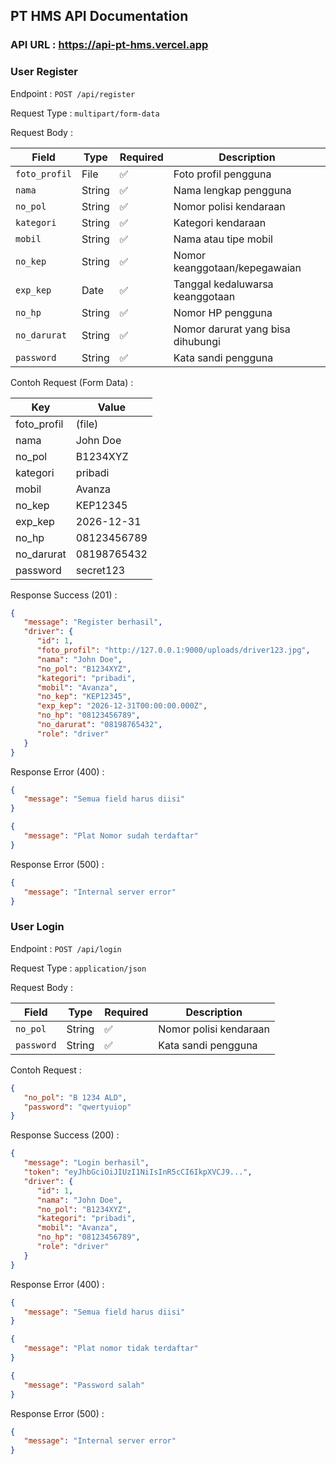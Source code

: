 ## PT HMS API Documentation

### API URL : https://api-pt-hms.vercel.app

### User Register

Endpoint : `POST /api/register`

Request Type : `multipart/form-data`

Request Body :

| Field         | Type   | Required | Description                       |
| ------------- | ------ | -------- | --------------------------------- |
| `foto_profil` | File   | ✅       | Foto profil pengguna              |
| `nama`        | String | ✅       | Nama lengkap pengguna             |
| `no_pol`      | String | ✅       | Nomor polisi kendaraan            |
| `kategori`    | String | ✅       | Kategori kendaraan                |
| `mobil`       | String | ✅       | Nama atau tipe mobil              |
| `no_kep`      | String | ✅       | Nomor keanggotaan/kepegawaian     |
| `exp_kep`     | Date   | ✅       | Tanggal kedaluwarsa keanggotaan   |
| `no_hp`       | String | ✅       | Nomor HP pengguna                 |
| `no_darurat`  | String | ✅       | Nomor darurat yang bisa dihubungi |
| `password`    | String | ✅       | Kata sandi pengguna               |

Contoh Request (Form Data) :

| Key         | Value       |
| ----------- | ----------- |
| foto_profil | (file)      |
| nama        | John Doe    |
| no_pol      | B1234XYZ    |
| kategori    | pribadi     |
| mobil       | Avanza      |
| no_kep      | KEP12345    |
| exp_kep     | 2026-12-31  |
| no_hp       | 08123456789 |
| no_darurat  | 08198765432 |
| password    | secret123   |

Response Success (201) :

```json
{
   "message": "Register berhasil",
   "driver": {
      "id": 1,
      "foto_profil": "http://127.0.0.1:9000/uploads/driver123.jpg",
      "nama": "John Doe",
      "no_pol": "B1234XYZ",
      "kategori": "pribadi",
      "mobil": "Avanza",
      "no_kep": "KEP12345",
      "exp_kep": "2026-12-31T00:00:00.000Z",
      "no_hp": "08123456789",
      "no_darurat": "08198765432",
      "role": "driver"
   }
}
```

Response Error (400) :

```json
{
   "message": "Semua field harus diisi"
}
```

```json
{
   "message": "Plat Nomor sudah terdaftar"
}
```

Response Error (500) :

```json
{
   "message": "Internal server error"
}
```

### User Login

Endpoint : `POST /api/login`

Request Type : `application/json`

Request Body :

| Field      | Type   | Required | Description            |
| ---------- | ------ | -------- | ---------------------- |
| `no_pol`   | String | ✅       | Nomor polisi kendaraan |
| `password` | String | ✅       | Kata sandi pengguna    |

Contoh Request :

```json
{
   "no_pol": "B 1234 ALD",
   "password": "qwertyuiop"
}
```

Response Success (200) :

```json
{
   "message": "Login berhasil",
   "token": "eyJhbGciOiJIUzI1NiIsInR5cCI6IkpXVCJ9...",
   "driver": {
      "id": 1,
      "nama": "John Doe",
      "no_pol": "B1234XYZ",
      "kategori": "pribadi",
      "mobil": "Avanza",
      "no_hp": "08123456789",
      "role": "driver"
   }
}
```

Response Error (400) :

```json
{
   "message": "Semua field harus diisi"
}
```

```json
{
   "message": "Plat nomor tidak terdaftar"
}
```

```json
{
   "message": "Password salah"
}
```

Response Error (500) :

```json
{
   "message": "Internal server error"
}
```

